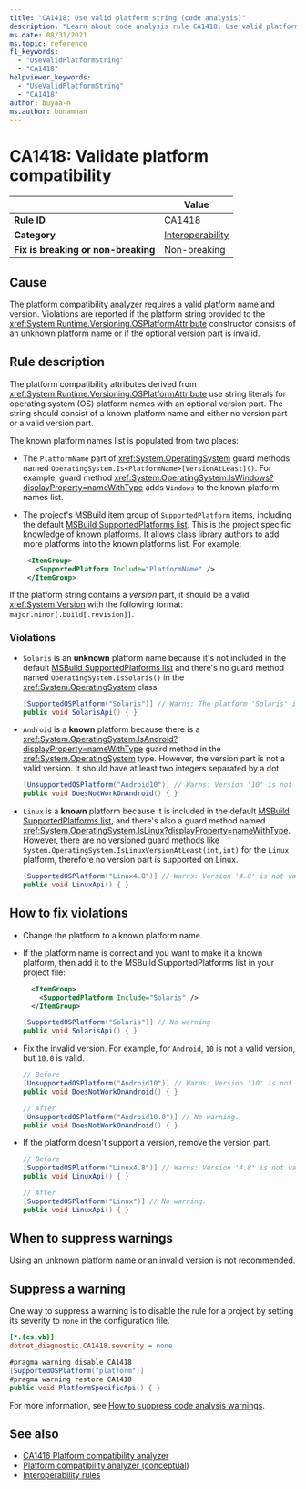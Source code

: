 ```yaml
---
title: "CA1418: Use valid platform string (code analysis)"
description: "Learn about code analysis rule CA1418: Use valid platform string"
ms.date: 08/31/2021
ms.topic: reference
f1_keywords:
  - "UseValidPlatformString"
  - "CA1418"
helpviewer_keywords:
  - "UseValidPlatformString"
  - "CA1418"
author: buyaa-n
ms.author: bunamnan
---
```

# CA1418: Validate platform compatibility

| | Value |
|-|-|
| **Rule ID** |CA1418|
| **Category** |[Interoperability](interoperability-warnings.md)|
| **Fix is breaking or non-breaking** |Non-breaking|

## Cause

The platform compatibility analyzer requires a valid platform name and version. Violations are reported if the platform string provided to the <xref:System.Runtime.Versioning.OSPlatformAttribute> constructor consists of an unknown platform name or if the optional version part is invalid.

## Rule description

The platform compatibility attributes derived from <xref:System.Runtime.Versioning.OSPlatformAttribute> use string literals for operating system (OS) platform names with an optional version part. The string should consist of a known platform name and either no version part or a valid version part.

The known platform names list is populated from two places:

- The `PlatformName` part of <xref:System.OperatingSystem> guard methods named `OperatingSystem.Is<PlatformName>[VersionAtLeast]()`. For example, guard method <xref:System.OperatingSystem.IsWindows?displayProperty=nameWithType> adds `Windows` to the known platform names list.
- The project's MSBuild item group of `SupportedPlatform` items, including the default [MSBuild SupportedPlatforms list](https://github.com/dotnet/sdk/blob/main/src/Tasks/Microsoft.NET.Build.Tasks/targets/Microsoft.NET.SupportedPlatforms.props). This is the project specific knowledge of known platforms. It allows class library authors to add more platforms into the known platforms list. For example:

   ```xml
    <ItemGroup>
      <SupportedPlatform Include="PlatformName" />
    </ItemGroup>
  ```

If the platform string contains a *version* part, it should be a valid <xref:System.Version> with the following format: `major.minor[.build[.revision]]`.

### Violations

- `Solaris` is an **unknown** platform name because it's not included in the default [MSBuild SupportedPlatforms list](https://github.com/dotnet/sdk/blob/main/src/Tasks/Microsoft.NET.Build.Tasks/targets/Microsoft.NET.SupportedPlatforms.props) and there's no guard method named `OperatingSystem.IsSolaris()` in the <xref:System.OperatingSystem> class.

  ```csharp
  [SupportedOSPlatform("Solaris")] // Warns: The platform 'Solaris' is not a known platform name.
  public void SolarisApi() { }
  ```

- `Android` is a **known** platform because there is a <xref:System.OperatingSystem.IsAndroid?displayProperty=nameWithType> guard method in the <xref:System.OperatingSystem> type. However, the version part is not a valid version. It should have at least two integers separated by a dot.

  ```csharp
  [UnsupportedOSPlatform("Android10")] // Warns: Version '10' is not valid for platform 'Android'. Use a version with 2-4 parts for this platform.
  public void DoesNotWorkOnAndroid() { }
  ```

- `Linux` is a **known** platform because it is included in the default [MSBuild SupportedPlatforms list](https://github.com/dotnet/sdk/blob/main/src/Tasks/Microsoft.NET.Build.Tasks/targets/Microsoft.NET.SupportedPlatforms.props), and there's also a guard method named <xref:System.OperatingSystem.IsLinux?displayProperty=nameWithType>. However, there are no versioned guard methods like `System.OperatingSystem.IsLinuxVersionAtLeast(int,int)` for the `Linux` platform, therefore no version part is supported on Linux.

  ```csharp
  [SupportedOSPlatform("Linux4.8")] // Warns: Version '4.8' is not valid for platform 'Linux'. Do not use versions for this platform.
  public void LinuxApi() { }
  ```

## How to fix violations

- Change the platform to a known platform name.

- If the platform name is correct and you want to make it a known platform, then add it to the MSBuild SupportedPlatforms list in your project file:

  ```xml
    <ItemGroup>
      <SupportedPlatform Include="Solaris" />
    </ItemGroup>
  ```

  ```csharp
  [SupportedOSPlatform("Solaris")] // No warning
  public void SolarisApi() { }
  ```

- Fix the invalid version. For example, for `Android`, `10` is not a valid version, but `10.0` is valid.

  ```csharp
  // Before
  [UnsupportedOSPlatform("Android10")] // Warns: Version '10' is not valid for platform 'Android'. Use a version with 2-4 parts for this platform.
  public void DoesNotWorkOnAndroid() { }

  // After
  [UnsupportedOSPlatform("Android10.0")] // No warning.
  public void DoesNotWorkOnAndroid() { }
  ```

- If the platform doesn't support a version, remove the version part.

  ```csharp
  // Before
  [SupportedOSPlatform("Linux4.8")] // Warns: Version '4.8' is not valid for platform 'Linux'. Do not use versions for this platform.
  public void LinuxApi() { }
  
  // After
  [SupportedOSPlatform("Linux")] // No warning.
  public void LinuxApi() { }
  ```

## When to suppress warnings

Using an unknown platform name or an invalid version is not recommended.

## Suppress a warning

One way to suppress a warning is to disable the rule for a project by setting its severity to `none` in the configuration file.

```ini
[*.{cs,vb}]
dotnet_diagnostic.CA1418.severity = none
```

```csharp
#pragma warning disable CA1418
[SupportedOSPlatform("platform")]
#pragma warning restore CA1418
public void PlatformSpecificApi() { }
```

For more information, see [How to suppress code analysis warnings](../suppress-warnings.md).

## See also

- [CA1416 Platform compatibility analyzer](ca1416.md)
- [Platform compatibility analyzer (conceptual)](../../../standard/analyzers/platform-compat-analyzer.md)
- [Interoperability rules](../../../framework/interop/index.md)

